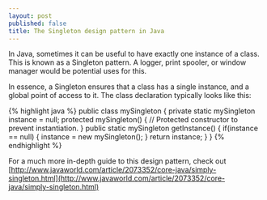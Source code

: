 ```yaml
---
layout: post
published: false
title: The Singleton design pattern in Java
---
```

In Java, sometimes it can be useful to have exactly one instance of a class. This is known as a Singleton pattern. A logger, print spooler, or window manager would be potential uses for this.

In essence, a Singleton ensures that a class has a single instance, and a global point of access to it. The class declaration typically looks like this:

{% highlight java %}
public class mySingleton {
   private static mySingleton instance = null;
   protected mySingleton() {
      // Protected constructor to prevent instantiation.
   }
   public static mySingleton getInstance() {
      if(instance == null) {
         instance = new mySingleton();
      }
      return instance;
   }
}
{% endhighlight %}

For a much more in-depth guide to this design pattern, check out [http://www.javaworld.com/article/2073352/core-java/simply-singleton.html](http://www.javaworld.com/article/2073352/core-java/simply-singleton.html)